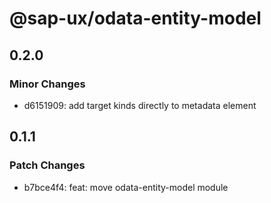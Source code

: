 # @sap-ux/odata-entity-model

## 0.2.0

### Minor Changes

-   d6151909: add target kinds directly to metadata element

## 0.1.1

### Patch Changes

-   b7bce4f4: feat: move odata-entity-model module
